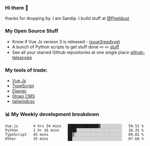 ### Hi there 👋

thanks for dropping by.
I am Sandip. I build stuff at [@Pixeldust](github.com/pixeldust-in/)

###  **My Open Source Stuff**

 - Know if Vue Js version 3 is released -  [isvue3readyyet](https://github.com/sandiprb/isvue3readyyet)
 - A bunch of Python scripts to get stuff done 💤 💤 [stuff](https://github.com/sandiprb/stuff)
 - See all your starred Github repositories at one single place [github-telescope](https://github.com/sandiprb/github-telescope)



###  **My tools of trade:**
 - [Vue Js](https://github.com/vuejs/vue/)
 - [TypeScript](https://github.com/microsoft/TypeScript)
 - [Django](github.com/django/django)
 - [Strapi CMS](github.com/strapi/strapi)
 - [tailwindcss](https://github.com/tailwindlabs/tailwindcss)


###  📊 **My Weekly development breakdown**
<!--START_SECTION:waka-->

```text
Vue.js       4 hrs 34 mins   ██████████████▓░░░░░░░░░░   58.52 %
Python       1 hr 16 mins    ████░░░░░░░░░░░░░░░░░░░░░   16.35 %
TypeScript   45 mins         ██▒░░░░░░░░░░░░░░░░░░░░░░   09.81 %
Other        35 mins         ██░░░░░░░░░░░░░░░░░░░░░░░   07.68 %
```

<!--END_SECTION:waka-->
